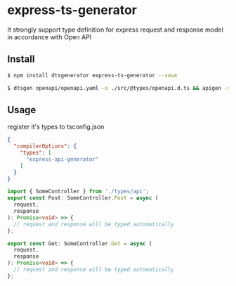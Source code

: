 # express-ts-generator

It strongly support type definition for express request and response model in accordance with Open API


## Install

```sh
$ npm install dtsgenerator express-ts-generator --save
```

```sh
$ dtsgen openapi/openapi.yaml -o ./src/@types/openapi.d.ts && apigen -s ./src/@types/openapi.d.ts -d ./src/@types/api.d.ts
```

## Usage

register it's types to tsconfig.json

```json
{
  "compilerOptions": {
    "types": [
      "express-api-generator"
    ]
  }
}
```


```ts
import { SomeController } from './types/api';
export const Post: SomeController.Post = async (
  request,
  response
): Promise<void> => {
  // request and response will be typed automatically
};

export const Get: SomeController.Get = async (
  request,
  response
): Promise<void> => {
  // request and response will be typed automatically
};
```